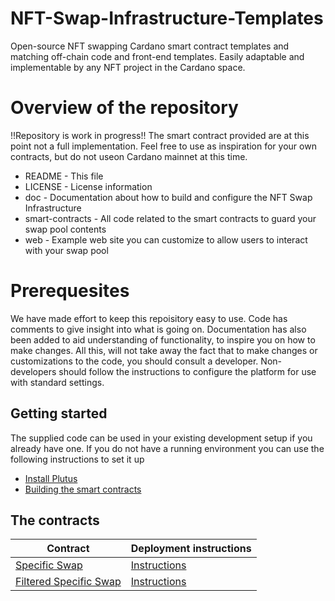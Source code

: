 # NFT-Swap-Infrastructure-Templates
Open-source NFT swapping Cardano smart contract templates and matching off-chain code and front-end templates.
Easily adaptable and implementable by any NFT project in the Cardano space.

# Overview of the repository
!!Repository is work in progress!!
The smart contract provided are at this point not a full implementation. Feel free to use as inspiration for your own contracts, but do not useon Cardano mainnet at this time.

* README          - This file
* LICENSE         - License information
* doc             - Documentation about how to build and configure the NFT Swap Infrastructure
* smart-contracts - All code related to the smart contracts to guard your swap pool contents
* web             - Example web site you can customize to allow users to interact with your swap pool

# Prerequesites
We have made effort to keep this repoisitory easy to use. Code has comments to give insight into what is going on.
Documentation has also been added to aid understanding of functionality, to inspire you on how to make changes.
All this, will not take away the fact that to make changes or customizations to the code, you should consult a developer.
Non-developers should follow the instructions to configure the platform for use with standard settings.

## Getting started
The supplied code can be used in your existing development setup if you already have one.
If you do not have a running environment you can use the following instructions to set it up
- [Install Plutus](doc/installing-plutus.md)
- [Building the smart contracts](doc/building-the-smart-contracts.md)

## The contracts
| Contract | Deployment instructions |
| --- | --- |
| [Specific Swap](smart-contracts/src/SpecificSwap.hs) | [Instructions](doc/deploy-specific-swap.md) |
| [Filtered Specific Swap](smart-contracts/src/SpecificSwapFiltered.hs) | [Instructions](doc/deploy-specific-swap-filtered.md) |
